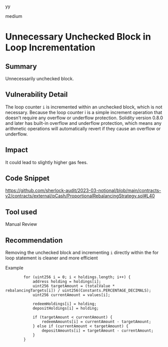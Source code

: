 yy

medium

# Unnecessary Unchecked Block in Loop Incrementation

## Summary
Unnecessarily unchecked block.

## Vulnerability Detail
The loop counter `i` is incremented within an unchecked block, which is not necessary. Because the loop counter i is a simple increment operation that doesn't require any overflow or underflow protection. Solidity version 0.8.0 and later has built-in overflow and underflow protection, which means any arithmetic operations will automatically revert if they cause an overflow or underflow.

## Impact
It could lead to slightly higher gas fees.

## Code Snippet
https://github.com/sherlock-audit/2023-03-notional/blob/main/contracts-v2/contracts/external/pCash/ProportionalRebalancingStrategy.sol#L40

## Tool used
Manual Review

## Recommendation
Removing the unchecked block and incrementing `i` directly within the for loop statement is cleaner and more efficient

Example
```solidity
        for (uint256 i = 0; i < holdings.length; i++) {
            address holding = holdings[i];
            uint256 targetAmount = (totalValue * rebalancingTargets[i]) / uint256(Constants.PERCENTAGE_DECIMALS);
            uint256 currentAmount = values[i];

            redeemHoldings[i] = holding;
            depositHoldings[i] = holding;

            if (targetAmount < currentAmount) {
                redeemAmounts[i] = currentAmount - targetAmount;
            } else if (currentAmount < targetAmount) {
                depositAmounts[i] = targetAmount - currentAmount;
            }
        }
```
